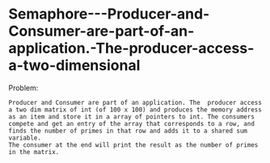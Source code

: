 # Semaphore---Producer-and-Consumer-are-part-of-an-application.-The-producer-access-a-two-dimensional
Problem: 

    Producer and Consumer are part of an application. The  producer access a two dim matrix of int (of 100 x 100) and produces the memory address as an item and store it in a array of pointers to int. The consumers compete and get an entry of the array that corresponds to a row, and finds the number of primes in that row and adds it to a shared sum variable.
    The consumer at the end will print the result as the number of primes in the matrix.
